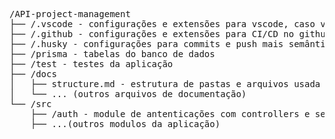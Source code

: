 <pre>
/API-project-management
├── /.vscode - configurações e extensões para vscode, caso você use
├── /.github - configurações e extensões para CI/CD no github
├── /.husky - configurações para commits e push mais semânticos
├── /prisma - tabelas do banco de dados
├── /test - testes da aplicação
├── /docs
│   ├── structure.md - estrutura de pastas e arquivos usada no projeto
│   └── ... (outros arquivos de documentação)
└── /src
    ├── /auth - module de antenticações com controllers e services.
    ├── ...(outros modulos da aplicação)
</pre>
